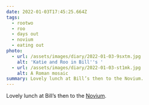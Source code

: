 ```yaml
---
date: 2022-01-03T17:45:25.664Z
tags:
  - rootwo
  - roo
  - days out
  - novium
  - eating out
photo:
  - url: /assets/images/diary/2022-01-03-9sxtm.jpg
    alt: 'Katie and Roo in Bill''s '
  - url: /assets/images/diary/2022-01-03-st1mk.jpg
    alt: A Roman mosaic
summary: Lovely lunch at Bill’s then to the Novium.
---
```

Lovely lunch at Bill’s then to the [Novium](https://mobile.twitter.com/TheNovium). 
